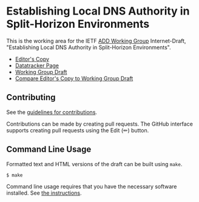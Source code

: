 # Establishing Local DNS Authority in Split-Horizon Environments

This is the working area for the IETF [ADD Working Group](https://datatracker.ietf.org/wg/add/documents/) Internet-Draft, "Establishing Local DNS Authority in Split-Horizon Environments".

* [Editor's Copy](https://ietf-wg-add.github.io/draft-ietf-add-split-horizon-authority/#go.draft-ietf-add-split-horizon-authority.html)
* [Datatracker Page](https://datatracker.ietf.org/doc/draft-ietf-add-split-horizon-authority)
* [Working Group Draft](https://datatracker.ietf.org/doc/html/draft-ietf-add-split-horizon-authority)
* [Compare Editor's Copy to Working Group Draft](https://ietf-wg-add.github.io/draft-ietf-add-split-horizon-authority/#go.draft-ietf-add-split-horizon-authority.diff)


## Contributing

See the
[guidelines for contributions](https://github.com/ietf-wg-add/draft-ietf-add-split-horizon-authority/blob/main/CONTRIBUTING.md).

Contributions can be made by creating pull requests.
The GitHub interface supports creating pull requests using the Edit (✏) button.


## Command Line Usage

Formatted text and HTML versions of the draft can be built using `make`.

```sh
$ make
```

Command line usage requires that you have the necessary software installed.  See
[the instructions](https://github.com/martinthomson/i-d-template/blob/main/doc/SETUP.md).

